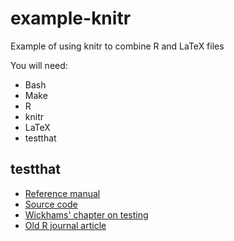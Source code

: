 # example-knitr

Example of using knitr to combine R and LaTeX files

You will need:

- Bash
- Make
- R
- knitr
- LaTeX
- testthat

## testthat

* [Reference manual](http://cran.r-project.org/web/packages/testthat/testthat.pdf)
* [Source code](https://github.com/hadley/testthat)
* [Wickhams' chapter on testing](http://r-pkgs.had.co.nz/tests.html)
* [Old R journal
  article](http://journal.r-project.org/archive/2011-1/RJournal_2011-1_Wickham.pdf)
